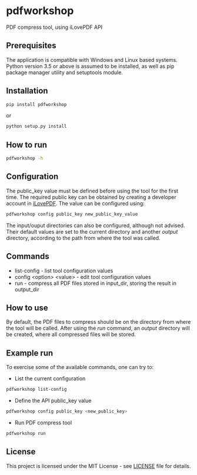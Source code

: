 # pdfworkshop

PDF compress tool, using iLovePDF API

## Prerequisites
The application is compatible with Windows and Linux based systems.
Python version 3.5 or above is assumed to be installed, as well as pip package manager utility and setuptools module.

## Installation
```bash
pip install pdfworkshop
``` 
or
```bash
python setup.py install
``` 

## How to run
```bash
pdfworkshop -h
```

## Configuration
The public_key value must be defined before using the tool for the first time.
The required public key can be obtained by creating a developer account in [iLovePDF](https://developer.ilovepdf.com/).
The value can be configured using:
```bash
pdfworkshop config public_key new_public_key_value
``` 
The input/ouput directories can also be configured, although not advised.
Their default values are set to the current directory and another _output_ directory,
according to the path from where the tool was called.

## Commands
- list-config - list tool configuration values
- config \<option\> \<value\> - edit tool configuration values
- run - compress all PDF files stored in input_dir, storing the result in output_dir

## How to use
By default, the PDF files to compress should be on the directory from where the tool will be called.
After using the _run_ command, an _output_ directory will be created, where all compressed
files will be stored.

## Example run

To exercise some of the available commands, one can try to:

- List the current configuration
```bash
pdfworkshop list-config
```
- Define the API public_key value
```bash
pdfworkshop config public_key <new_public_key>
```
- Run PDF compress tool
```bash
pdfworkshop run
```

## License

This project is licensed under the MIT License - see [LICENSE](LICENSE) file for details.
